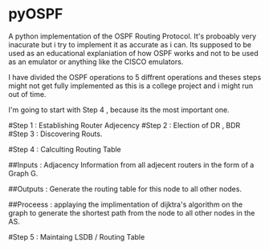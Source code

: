 pyOSPF
======
A python implementation of the OSPF Routing Protocol.
It's proboably very inacurate but i try to implement it as accurate as i can.
Its supposed to be used as an educational explaniation of how OSPF works and not to be used as an emulator or anything like the CISCO emulators.

I have divided the OSPF operations to 5 diffrent operations and theses steps might not get fully implemented as this is a college project and i might run out of time.

I'm going to start with Step 4 , because its the most important one.

#Step 1 : Establishing Router Adjecency
#Step 2 : Election of DR , BDR
#Step 3 : Discovering Routs.



#Step 4 : Calculting Routing Table

##Inputs : 
Adjacency Information from all adjecent routers in the form of a Graph G.

##Outputs : 
Generate the routing table for this node to all other nodes.

##Proceess : 
applaying the implimentation of dijktra's algorithm on the graph to generate the shortest path from the node to all other nodes in the AS.


#Step 5 : Maintaing LSDB / Routing Table